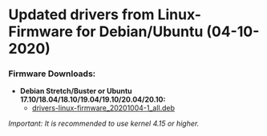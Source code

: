 Updated drivers from Linux-Firmware for Debian/Ubuntu (04-10-2020)
==================================================================

### Firmware Downloads:

  * **Debian Stretch/Buster or Ubuntu 17.10/18.04/18.10/19.04/19.10/20.04/20.10:**
    * [drivers-linux-firmware_20201004-1_all.deb](https://github.com/q3aql/drivers-linux-firmware/releases/download/v16.0/drivers-linux-firmware_20201004-1_all.deb)

_Important: It is recommended to use kernel 4.15 or higher._
